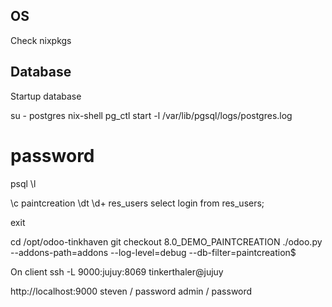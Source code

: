 ## OS

Check nixpkgs

## Database
Startup database

su - postgres
nix-shell
pg_ctl start -l /var/lib/pgsql/logs/postgres.log
# password

psql
\l

\c paintcreation
\dt
\d+ res_users
select login from res_users;


exit

cd /opt/odoo-tinkhaven
git checkout 8.0_DEMO_PAINTCREATION
./odoo.py --addons-path=addons --log-level=debug --db-filter=paintcreation$

On client
ssh -L 9000:jujuy:8069 tinkerthaler@jujuy

http://localhost:9000
steven / password
admin / password

